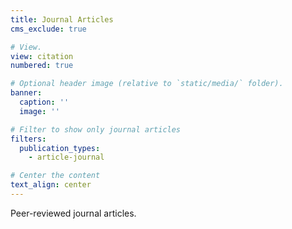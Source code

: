 ```yaml
---
title: Journal Articles
cms_exclude: true

# View.
view: citation
numbered: true

# Optional header image (relative to `static/media/` folder).
banner:
  caption: ''
  image: ''

# Filter to show only journal articles
filters:
  publication_types:
    - article-journal

# Center the content
text_align: center
---
```


Peer-reviewed journal articles.

